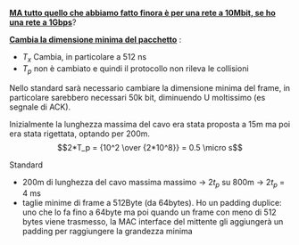<b><u>MA tutto quello che abbiamo fatto finora è per una rete a 10Mbit, se ho una rete a 1Gbps</u></b>?

<b><u>Cambia la dimensione minima del pacchetto</u></b>  :
- $T_x$ Cambia, in particolare a 512 ns 
- $T_p$ non è cambiato e quindi il protocollo non rileva le collisioni

Nello standard sarà necessario cambiare la dimensione minima del frame, in particolare sarebbero necessari 50k bit, diminuendo U moltissimo (es segnale di ACK). 

Inizialmente la lunghezza massima del cavo era stata proposta a 15m ma poi era stata rigettata, optando per 200m.
$$2*T_p = {10^2 \over {2*10^8}} = 0.5 \micro s$$

Standard
- 200m di lunghezza del cavo massima massimo -> 2$t_p$ su 800m -> 2$t_p$ = 4 ms
- taglie minime di frame a 512Byte (da 64bytes). Ho un padding duplice: uno che lo fa fino a 64byte ma poi quando un frame con meno di 512 bytes viene trasmesso, la MAC interface del mittente gli aggiungerà un padding per raggiungere la grandezza minima 